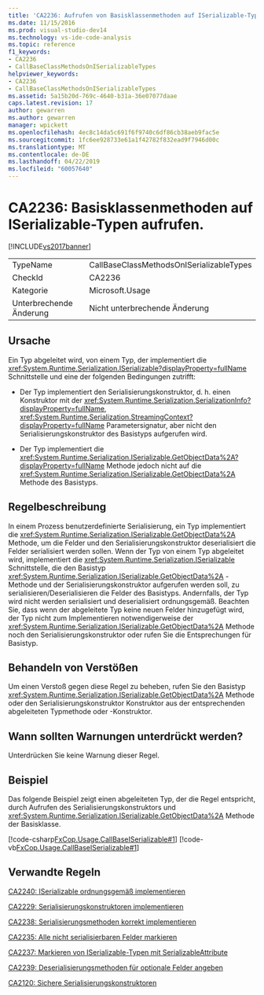 ```yaml
---
title: 'CA2236: Aufrufen von Basisklassenmethoden auf ISerializable-Typen | Microsoft-Dokumentation'
ms.date: 11/15/2016
ms.prod: visual-studio-dev14
ms.technology: vs-ide-code-analysis
ms.topic: reference
f1_keywords:
- CA2236
- CallBaseClassMethodsOnISerializableTypes
helpviewer_keywords:
- CA2236
- CallBaseClassMethodsOnISerializableTypes
ms.assetid: 5a15b20d-769c-4640-b31a-36e07077daae
caps.latest.revision: 17
author: gewarren
ms.author: gewarren
manager: wpickett
ms.openlocfilehash: 4ec8c14da5c691f6f9740c6df86cb38aeb9fac5e
ms.sourcegitcommit: 1fc6ee928733e61a1f42782f832ead9f7946d00c
ms.translationtype: MT
ms.contentlocale: de-DE
ms.lasthandoff: 04/22/2019
ms.locfileid: "60057640"
---
```

# <a name="ca2236-call-base-class-methods-on-iserializable-types"></a>CA2236: Basisklassenmethoden auf ISerializable-Typen aufrufen.
[!INCLUDE[vs2017banner](../includes/vs2017banner.md)]

|||
|-|-|
|TypeName|CallBaseClassMethodsOnISerializableTypes|
|CheckId|CA2236|
|Kategorie|Microsoft.Usage|
|Unterbrechende Änderung|Nicht unterbrechende Änderung|

## <a name="cause"></a>Ursache
 Ein Typ abgeleitet wird, von einem Typ, der implementiert die <xref:System.Runtime.Serialization.ISerializable?displayProperty=fullName> Schnittstelle und eine der folgenden Bedingungen zutrifft:

- Der Typ implementiert den Serialisierungskonstruktor, d. h. einen Konstruktor mit der <xref:System.Runtime.Serialization.SerializationInfo?displayProperty=fullName>, <xref:System.Runtime.Serialization.StreamingContext?displayProperty=fullName> Parametersignatur, aber nicht den Serialisierungskonstruktor des Basistyps aufgerufen wird.

- Der Typ implementiert die <xref:System.Runtime.Serialization.ISerializable.GetObjectData%2A?displayProperty=fullName> Methode jedoch nicht auf die <xref:System.Runtime.Serialization.ISerializable.GetObjectData%2A> Methode des Basistyps.

## <a name="rule-description"></a>Regelbeschreibung
 In einem Prozess benutzerdefinierte Serialisierung, ein Typ implementiert die <xref:System.Runtime.Serialization.ISerializable.GetObjectData%2A> Methode, um die Felder und den Serialisierungskonstruktor deserialisiert die Felder serialisiert werden sollen. Wenn der Typ von einem Typ abgeleitet wird, implementiert die <xref:System.Runtime.Serialization.ISerializable> Schnittstelle, die den Basistyp <xref:System.Runtime.Serialization.ISerializable.GetObjectData%2A> -Methode und der Serialisierungskonstruktor aufgerufen werden soll, zu serialisieren/Deserialisieren die Felder des Basistyps. Andernfalls, der Typ wird nicht werden serialisiert und deserialisiert ordnungsgemäß. Beachten Sie, dass wenn der abgeleitete Typ keine neuen Felder hinzugefügt wird, der Typ nicht zum Implementieren notwendigerweise der <xref:System.Runtime.Serialization.ISerializable.GetObjectData%2A> Methode noch den Serialisierungskonstruktor oder rufen Sie die Entsprechungen für Basistyp.

## <a name="how-to-fix-violations"></a>Behandeln von Verstößen
 Um einen Verstoß gegen diese Regel zu beheben, rufen Sie den Basistyp <xref:System.Runtime.Serialization.ISerializable.GetObjectData%2A> Methode oder den Serialisierungskonstruktor Konstruktor aus der entsprechenden abgeleiteten Typmethode oder -Konstruktor.

## <a name="when-to-suppress-warnings"></a>Wann sollten Warnungen unterdrückt werden?
 Unterdrücken Sie keine Warnung dieser Regel.

## <a name="example"></a>Beispiel
 Das folgende Beispiel zeigt einen abgeleiteten Typ, der die Regel entspricht, durch Aufrufen des Serialisierungskonstruktors und <xref:System.Runtime.Serialization.ISerializable.GetObjectData%2A> Methode der Basisklasse.

 [!code-csharp[FxCop.Usage.CallBaseISerializable#1](../snippets/csharp/VS_Snippets_CodeAnalysis/FxCop.Usage.CallBaseISerializable/cs/FxCop.Usage.CallBaseISerializable.cs#1)]
 [!code-vb[FxCop.Usage.CallBaseISerializable#1](../snippets/visualbasic/VS_Snippets_CodeAnalysis/FxCop.Usage.CallBaseISerializable/vb/FxCop.Usage.CallBaseISerializable.vb#1)]

## <a name="related-rules"></a>Verwandte Regeln
 [CA2240: ISerializable ordnungsgemäß implementieren](../code-quality/ca2240-implement-iserializable-correctly.md)

 [CA2229: Serialisierungskonstruktoren implementieren](../code-quality/ca2229-implement-serialization-constructors.md)

 [CA2238: Serialisierungsmethoden korrekt implementieren](../code-quality/ca2238-implement-serialization-methods-correctly.md)

 [CA2235: Alle nicht serialisierbaren Felder markieren](../code-quality/ca2235-mark-all-non-serializable-fields.md)

 [CA2237: Markieren von ISerializable-Typen mit SerializableAttribute](../code-quality/ca2237-mark-iserializable-types-with-serializableattribute.md)

 [CA2239: Deserialisierungsmethoden für optionale Felder angeben](../code-quality/ca2239-provide-deserialization-methods-for-optional-fields.md)

 [CA2120: Sichere Serialisierungskonstruktoren](../code-quality/ca2120-secure-serialization-constructors.md)
